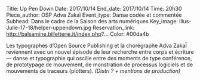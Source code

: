 Title: Up Pen Down
Date: 2017/10/14
End_date: 2017/10/14
Time: 20h30
Piece_author: OSP
              Adva Zakaï
Event_type: Danse codée et commentée
Subhead: Dans le cadre de la Saison des arts numériques
Key_image: illus-Julie-17-18/helper-uppendown.jpg
Reservation_link: http://balsamine.billetterie.it/index.php?...
Color: #00da4b

Les typographes d’Open Source Publishing et la chorégraphe Adva ZakaÏ reviennent avec un nouvel épisode de leur recherche entre corps et écriture — danse et typographie qui oscille entre des
moments de type conférence, de prototypage de mouvement, de monstration de processus logiciels et de mouvements de traceurs (plotters).
*(Distri ? + mentions de production)*
